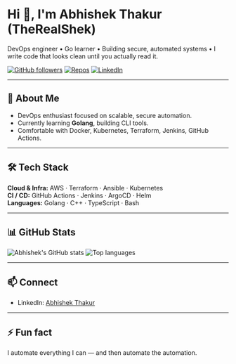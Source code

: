 <!-- Header -->
<h1 align="left">Hi 👋, I'm Abhishek Thakur (TheRealShek)</h1>
<p align="left">DevOps engineer • Go learner • Building secure, automated systems • I write code that looks clean until you actually read it.</p>

<!-- Badges -->
<p align="left">
  <a href="https://github.com/TheRealShek"><img alt="GitHub followers" src="https://img.shields.io/github/followers/TheRealShek?label=Follow&style=flat-square" /></a>
  <a href="https://github.com/TheRealShek?tab=repositories"><img alt="Repos" src="https://img.shields.io/badge/Repos-14-blue?style=flat-square" /></a>
  <a href="https://www.linkedin.com/in/<your-linkedin>"><img alt="LinkedIn" src="https://img.shields.io/badge/LinkedIn-Connect-blue?style=flat-square" /></a>
</p>

---

## 🔭 About Me
- DevOps enthusiast focused on scalable, secure automation.
- Currently learning **Golang**, building CLI tools.
- Comfortable with Docker, Kubernetes, Terraform, Jenkins, GitHub Actions.

---

## 🛠 Tech Stack
**Cloud & Infra:** AWS · Terraform · Ansible · Kubernetes  
**CI / CD:** GitHub Actions · Jenkins · ArgoCD · Helm  
**Languages:** Golang · C++ · TypeScript · Bash

---


## 📊 GitHub Stats

<p align="left">
  <img alt="Abhishek's GitHub stats" src="https://github-readme-stats.vercel.app/api?username=TheRealShek&show_icons=true&count_private=true&theme=default" />
  <img alt="Top languages" src="https://github-readme-stats.vercel.app/api/top-langs/?username=TheRealShek&layout=compact" />
</p>

---

## 📫 Connect
- LinkedIn: [Abhishek Thakur](https://www.linkedin.com/in/your-linkedin)  

---

## ⚡ Fun fact
I automate everything I can — and then automate the automation.


